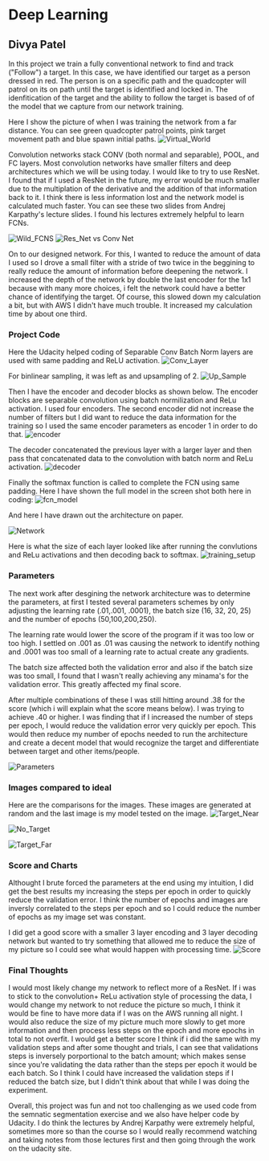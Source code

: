 # Deep Learning
## Divya Patel

In this project we train a fully conventional network to find and track ("Follow") a target. In this case, we have identified our target as a person dressed in red. The person is on a specific path and the quadcopter will patrol on its on path until the target is identified and locked in. The idenfitication of the target and the ability to follow the target is based of of the model that we capture from our network training.

Here I show the picture of when I was training the network from a far distance. You can see green quadcopter patrol points, pink target movement path and blue spawn initial paths.
![Virtual_World](ScreenShots/recording.png)

Convolution networks stack CONV (both normal and separable), POOL, and FC layers. Most convolution networks have smaller filters and deep architectures which we will be using today. I would like to try to use ResNet. I found that if I used a ResNet in the future, my error would be much smaller due to the multiplation of the derivative and the addition of that information back to it. I think there is less information lost and the network model is calculated much faster. You can see these two slides from Andrej Karpathy's lecture slides. I found his lectures extremely helpful to learn FCNs. 

![Wild_FCNS](ScreenShots/wild_fcns.png)
![Res_Net vs Conv Net](ScreenShots/res_net.png)

On to our designed network. For this, I wanted to reduce the amount of data I used so I drove a small filter with a stride of two twice in the beggining to really reduce the amount of information before deepening the network. I increased the depth of the network by double the last encoder for the 1x1 because with many more choices, i felt the network could have a better chance of identifying the target. Of course, this slowed down my calculation a bit, but with AWS I didn't have much trouble. It increased my calculation time by about one third.

### Project Code
Here the Udacity helped coding of Separable Conv Batch Norm layers are used with same padding and ReLU activation.
![Conv_Layer](ScreenShots/batchnorm.png)

For binlinear sampling, it was left as and upsampling of 2.
![Up_Sample](ScreenShots/upsample.png)

Then I have the encoder and decoder blocks as shown below. The encoder blocks are separable convolution using batch normilization and ReLu activation. I used four encoders. The second encoder did not increase the number of filters but I did want to reduce the data information for the training so I used the same encoder parameters as encoder 1 in order to do that. 
![encoder](ScreenShots/encoder.png)

The decoder concatenated the previous layer with a larger layer and then pass that concatenated data to the convolution with batch norm and ReLu activation. 
![decoder](ScreenShots/decoder.png)

Finally the softmax function is called to complete the FCN using same padding.
Here I have shown the full model in the screen shot both here in coding:
![fcn_model](ScreenShots/fcn_model.png)

And here I have drawn out the architecture on paper.

![Network](ScreenShots/network.jpg)

Here is what the size of each layer looked like after running the convlutions and ReLu activations and then decoding back to softmax.
![training_setup](ScreenShots/training.png)


### Parameters

The next work after desgining the network architecture was to determine the parameters, at first I tested several parameters schemes by only adjusting the learning rate (.01,.001, .0001), the batch size (16, 32, 20, 25) and the number of epochs (50,100,200,250). 

The learning rate would lower the score of the program if it was too low or too high. I settled on .001 as .01 was causing the network to identify nothing and .0001 was too small of a learning rate to actual create any gradients.

The batch size affected both the validation error and also if the batch size was too small, I found that I wasn't really achieving any minama's for the validation error. This greatly affected my final score.

After multiple combinations of these I was still hitting around .38 for the score (which i will explain what the score means below). I was trying to achieve .40 or higher. I was finding that if I increased the number of steps per epoch, I would reduce the validation error very quickly per epoch. This would then reduce my number of epochs needed to run the architecture and create a decent model that would recognize the target and differentiate between target and other items/people.

![Parameters](ScreenShots/parameters.png)

### Images compared to ideal
Here are the comparisons for the images. These images are generated at random and the last image is my model tested on the image.
![Target_Near](ScreenShots/target_near.png)

![No_Target](ScreenShots/no_target.png)

![Target_Far](ScreenShots/target_far.png)

### Score and Charts

Althought I brute forced the parameters at the end using my intuition, I did get the best results my increasing the steps per epoch in order to quickly reduce the validation error. I think the number of epochs and images are inversly correlated to the steps per epoch and so I could reduce the number of epochs as my image set was constant.

I did get a good score with a smaller 3 layer encoding and 3 layer decoding network but wanted to try something that allowed me to reduce the size of my picture so I could see what would happen with processing time.
![Score](ScreenShots/scores.png)




### Final Thoughts

I would most likely change my network to reflect more of a ResNet. If i was to stick to the convolution+ ReLu activation style of processing the data, I would change my network to not reduce the picture so much, I think it would be fine to have more data if I was on the AWS running all night. I would also reduce the size of my picture much more slowly to get more information and then process less steps on the epoch and more epochs in total to not overfit. I would get a better score I think if i did the same with my validation steps and after some thought and trials, I can see that validations steps is inversely porportional to the batch amount; which makes sense since you're validating the data rather than the steps per epoch it would be each batch. So I think I could have increased the validation steps if I reduced the batch size, but I didn't think about that while I was doing the experiment.

Overall, this project was fun and not too challenging as we used code from the semnatic segmentation exercise and we also have helper code by Udacity. I do think the lectures by Andrej Karpathy were extremely helpful, sometimes more so than the course so I would really recommend watching and taking notes from those lectures first and then going through the work on the udacity site.



